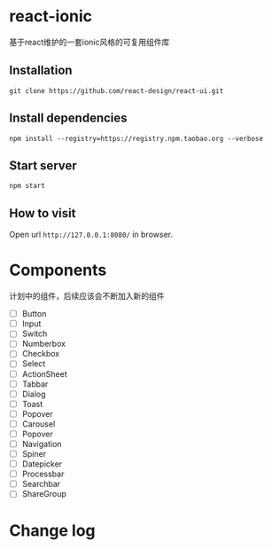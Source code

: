 # react-ionic
基于react维护的一套ionic风格的可复用组件库


## Installation

```
git clone https://github.com/react-design/react-ui.git
```

## Install dependencies

```
npm install --registry=https://registry.npm.taobao.org --verbose
```

## Start server

```
npm start
```

## How to visit

Open url `http://127.0.0.1:8080/` in browser.


# Components
计划中的组件，后续应该会不断加入新的组件

 - [ ] Button
 - [ ] Input 
 - [ ] Switch
 - [ ] Numberbox 
 - [ ] Checkbox 
 - [ ] Select
 - [ ] ActionSheet
 - [ ] Tabbar
 - [ ] Dialog 
 - [ ] Toast 
 - [ ] Popover 
 - [ ] Carousel 
 - [ ] Popover
 - [ ] Navigation
 - [ ] Spiner
 - [ ] Datepicker 
 - [ ] Processbar 
 - [ ] Searchbar 
 - [ ] ShareGroup
# Change log
